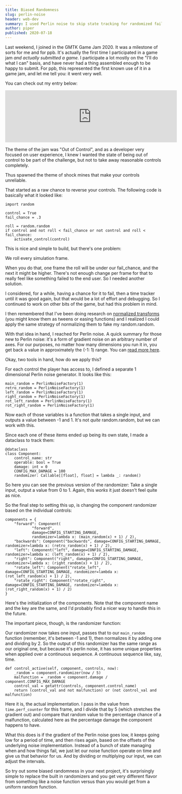 ```yaml
---
title: Biased Randomness
slug: perlin-noise
header: web-dev
summary: I used Perlin noise to skip state tracking for randomized failures over time, find out how.
author: piper
published: 2020-07-18
---
```


Last weekend, I joined in the GMTK Game Jam 2020. It was a milestone of sorts
for me and for ppb. It's actually the first time I participated in a game jam
_and actually submitted a game._ I participate a lot mostly on the "I'll do what
I can" basis, and have never had a thing assembled enough to be happy to submit.
For ppb, this represented the first known use of it in a game jam, and let me
tell you: it went very well.

You can check out my entry below:

<iframe src="https://itch.io/embed/694670" height="167" width="552" frameborder="0"><a href="https://pathunstrom.itch.io/smugglers-run">Smuggler&#039;s Run by Piper Thunstrom</a></iframe>

The theme of the jam was "Out of Control", and as a developer very focused on
user experience, I knew I wanted the state of being out of control to be part
of the challenge, but not to take away reasonable controls completely.

Thus spawned the theme of shock mines that make your controls unreliable.

That started as a raw chance to reverse your controls. The following code
is basically what it looked like:

    import random
    
    control = True
    fail_chance = .3

    roll = random.random
    if control and not roll < fail_chance or not control and roll < fail_chance:
        activate_control(control)

This is nice and simple to build, but there's one problem:

We roll every simulation frame.

When you do that, one frame the roll will be under our fail_chance, and the next
it might be higher. There's not enough change per frame for that to really feel
like something failed to the end user. So I needed another solution.

I considered, for a while, having a chance for it to fail, then a time tracker
until it was good again, but that would be a lot of effort and debugging. So I
continued to work on other bits of the game, but had this problem in mind.

I then remembered that I've been doing research on
[normalized transforms](https://www.youtube.com/watch?v=mr5xkf6zSzk)
(you might know them as tweens or easing functions) and I realized I could apply
the same strategy of normalizing them to fake my random.random.

With that idea in hand, I reached for Perlin noise. A quick summary for those
new to Perlin noise: it's a form of gradient noise on an arbitrary number of
axes. For our purposes, no matter how many dimensions you run it in, you get
back a value in approximately the (-1: 1) range. You can
[read more here](https://eev.ee/blog/2016/05/29/perlin-noise/).

Okay, two tools in hand, how do we apply this?

For each control the player has access to, I defined a separate 1 dimensional
Perlin noise generator. It looks like this:

    main_random = PerlinNoiseFactory(1)
    retro_random = PerlinNoiseFactory(1)
    left_random = PerlinNoiseFactory(1)
    right_random = PerlinNoiseFactory(1)
    rot_left_random = PerlinNoiseFactory(1)
    rot_right_random = PerlinNoiseFactory(1)

Now each of those variables is a function that takes a single input, and outputs
a value between -1 and 1. It's not _quite_ random.random, but we can work with
this.

Since each one of these items ended up being its own state, I made a dataclass
to track them:

    @dataclass
    class Component:
        control_name: str
        operable: bool = True
        damage: int = 0
        CONFIG_MAX_DAMAGE = 100
        randomizer: Callable[[float], float] = lambda _: random()

So here you can see the previous version of the randomizer: Take a single input,
output a value from 0 to 1. Again, this _works_ it just doesn't feel quite as
nice.

So the final step to setting this up, is changing the component randomizer based
on the individual controls:

    components = {
        "forward": Component(
                "forward", 
                damage=CONFIG_STARTING_DAMAGE, 
                randomizer=lambda x: (main_random(x) + 1) / 2),
        "backwards": Component("backwards", damage=CONFIG_STARTING_DAMAGE, randomizer=lambda x: (retro_random(x) + 1) / 2),
        "left": Component("left", damage=CONFIG_STARTING_DAMAGE, randomizer=lambda x: (left_random(x) + 1) / 2),
        "right": Component("right", damage=CONFIG_STARTING_DAMAGE, randomizer=lambda x: (right_random(x) + 1) / 2),
        "rotate_left": Component("rotate_left", damage=CONFIG_STARTING_DAMAGE, randomizer=lambda x: (rot_left_random(x) + 1) / 2),
        "rotate_right": Component("rotate_right", damage=CONFIG_STARTING_DAMAGE, randomizer=lambda x: (rot_right_random(x) + 1) / 2)
    }
    
Here's the initialization of the components. Note that the component name and
the key are the same, and I'd probably find a nicer way to handle this in the
future.

The important piece, though, is the randomizer function:

Our randomizer now takes one input, passes that to our `main_random` function
(remember, it's between -1 and 1), then normalizes it by adding one and dividing
by 2. So the output of this randomizer has the same range as our original one,
but because it's perlin noise, it has some unique properties when applied over a
continuous sequence. A continuous sequence like, say, time.

    def control_active(self, component, controls, now):
        _random = component.randomizer(now / 5)
        malfunction = _random < component.damage / component.CONFIG_MAX_DAMAGE
        control_val = getattr(controls, component.control_name)
        return (control_val and not malfunction) or (not control_val and malfunction)

Here it is, the actual implementation. I pass in the value from
`time.perf_counter` for this frame, and I divide that by 5 (which stretches the
gradient out) and compare that random value to the percentage chance of a
malfunction, calculated here as the percentage damage the component happens to
have.

What this does is if the gradient of the Perlin noise goes low, it keeps going
low for a period of time, and then rises again, based on the offsets of the
underlying noise implementation. Instead of a bunch of state managing when and
how things fail, we just let our noise function operate on time and give us that
behavior for us. And by dividing or multiplying our input, we can adjust the
intervals.

So try out some biased randomness in your next project, it's surprisingly simple
to replace the built in randomizers and you get very different flavor from
something like a noise function versus than you would get from a uniform random
function.
